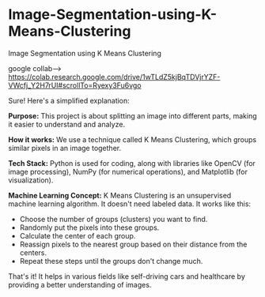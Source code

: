 # Image-Segmentation-using-K-Means-Clustering
Image Segmentation using K Means Clustering

google collab--> https://colab.research.google.com/drive/1wTLdZ5kjBqTDVjrYZF-VWcfj_Y2H7rUI#scrollTo=Ryexy3Fu6vgo

Sure! Here's a simplified explanation:

**Purpose:** This project is about splitting an image into different parts, making it easier to understand and analyze.

**How it works:** We use a technique called K Means Clustering, which groups similar pixels in an image together.

**Tech Stack:** Python is used for coding, along with libraries like OpenCV (for image processing), NumPy (for numerical operations), and Matplotlib (for visualization).

**Machine Learning Concept:** K Means Clustering is an unsupervised machine learning algorithm. It doesn't need labeled data. It works like this:
- Choose the number of groups (clusters) you want to find.
- Randomly put the pixels into these groups.
- Calculate the center of each group.
- Reassign pixels to the nearest group based on their distance from the centers.
- Repeat these steps until the groups don't change much.

That's it! It helps in various fields like self-driving cars and healthcare by providing a better understanding of images.
